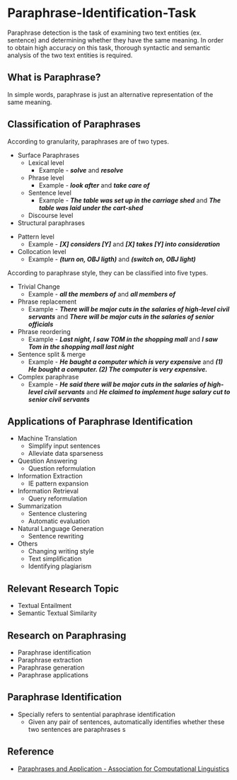 # Paraphrase-Identification-Task
Paraphrase detection is the task of examining two text entities (ex. sentence) and determining whether they have the same meaning. In order to obtain high accuracy on this task, thorough syntactic and semantic analysis of the two text entities is required.

## What is Paraphrase?
In simple words, paraphrase is just an alternative representation of the same meaning.

## Classification of Paraphrases
According to granularity, paraphrases are of two types.
  * Surface Paraphrases
    - Lexical level
        * Example - ***solve*** and ***resolve***
    - Phrase level
        * Example - ***look after*** and ***take care of***
    - Sentence level
        * Example - ***The table was set up in the carriage shed*** and ***The table was laid under the cart-shed***
    - Discourse level
  * Structural paraphrases
   - Pattern level
        * Example - ***[X] considers [Y]*** and ***[X] takes [Y] into consideration***
   - Collocation level
        * Example - ***(turn on, OBJ ligth)*** and ***(switch on, OBJ light)***

According to paraphrase style, they can be classified into five types.
  * Trivial Change
      * Example - ***all the members of*** and ***all members of***
  * Phrase replacement
      * Example - ***There will be major cuts in the salaries of high-level civil servants*** and ***There will be major cuts in the salaries of senior officials***
  * Phrase reordering
      * Example - ***Last night, I saw TOM in the shopping mall*** and ***I saw Tom in the shopping mall last night***
  * Sentence split & merge
      * Example - ***He baught a computer which is very expensive*** and ***(1) He bought a computer. (2) The computer is very expensive.***
  * Complex paraphrase
      * Example - ***He said there will be major cuts in the salaries of high-level civil servants*** and ***He claimed to implement huge salary cut to senior civil servants***

## Applications of Paraphrase Identification
  * Machine Translation
    - Simplify input sentences
    - Alleviate data sparseness
  * Question Answering
    - Question reformulation
  * Information Extraction
    - IE pattern expansion
  * Information Retrieval
    - Query reformulation
  * Summarization
    - Sentence clustering
    - Automatic evaluation
  * Natural Language Generation
    - Sentence rewriting
  * Others
    - Changing writing style
    - Text simplification
    - Identifying plagiarism

## Relevant Research Topic
  * Textual Entailment
  * Semantic Textual Similarity

## Research on Paraphrasing
  * Paraphrase identification
  * Paraphrase extraction
  * Paraphrase generation
  * Paraphrase applications
  
## Paraphrase Identification
  * Specially refers to sentential paraphrase identification
    - Given any pair of sentences, automatically identifies whether these two sentences are paraphrases
s
## Reference
  * [Paraphrases and Application - Association for Computational Linguistics](http://www.aclweb.org/anthology/C10-4001)
